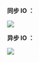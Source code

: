 **同步 IO ：**

![](https://youpaiyun.zongqilive.cn/image/20210123143709.png)

**异步 IO ：**

![](https://youpaiyun.zongqilive.cn/image/20210123143723.png)

